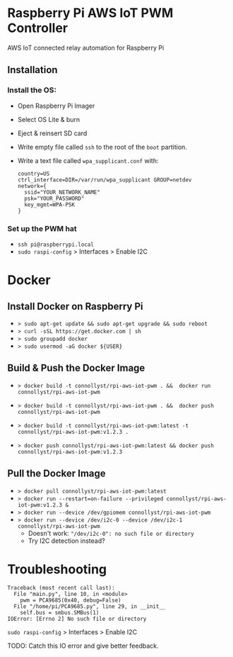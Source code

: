 # Raspberry Pi AWS IoT PWM Controller

AWS IoT connected relay automation for Raspberry Pi

## Installation

### Install the OS:

- Open Raspberry Pi Imager
- Select OS Lite & burn
- Eject & reinsert SD card
- Write empty file called `ssh` to the root of the `boot` partition.
- Write a text file called `wpa_supplicant.conf` with:

    ```
    country=US
    ctrl_interface=DIR=/var/run/wpa_supplicant GROUP=netdev
    network={
      ssid="YOUR_NETWORK_NAME"
      psk="YOUR_PASSWORD"
      key_mgmt=WPA-PSK
    }
    ```

### Set up the PWM hat

- `ssh pi@raspberrypi.local`
- `sudo raspi-config` > Interfaces > Enable I2C

# Docker

## Install Docker on Raspberry Pi

- `> sudo apt-get update && sudo apt-get upgrade && sudo reboot`
- `> curl -sSL https://get.docker.com | sh`
- `> sudo groupadd docker`
- `> sudo usermod -aG docker ${USER}`

## Build & Push the Docker Image

- `> docker build -t connollyst/rpi-aws-iot-pwm . &&  docker run connollyst/rpi-aws-iot-pwm`
- `> docker build -t connollyst/rpi-aws-iot-pwm . &&  docker push connollyst/rpi-aws-iot-pwm`

- `> docker build -t connollyst/rpi-aws-iot-pwm:latest -t connollyst/rpi-aws-iot-pwm:v1.2.3 .`
- `> docker push connollyst/rpi-aws-iot-pwm:latest && docker push connollyst/rpi-aws-iot-pwm:v1.2.3`

## Pull the Docker Image

- `> docker pull connollyst/rpi-aws-iot-pwm:latest`
- `> docker run --restart=on-failure --privileged connollyst/rpi-aws-iot-pwm:v1.2.3 &`
- `> docker run --device /dev/gpiomem connollyst/rpi-aws-iot-pwm`
- `> docker run --device /dev/i2c-0 --device /dev/i2c-1 connollyst/rpi-aws-iot-pwm`
  - Doesn't work: `"/dev/i2c-0": no such file or directory`
  - Try I2C detection instead?

# Troubleshooting

```
Traceback (most recent call last):
  File "main.py", line 10, in <module>
    pwm = PCA9685(0x40, debug=False)
  File "/home/pi/PCA9685.py", line 29, in __init__
    self.bus = smbus.SMBus(1)
IOError: [Errno 2] No such file or directory
```
`sudo raspi-config` > Interfaces > Enable I2C

TODO: Catch this IO error and give better feedback. 
